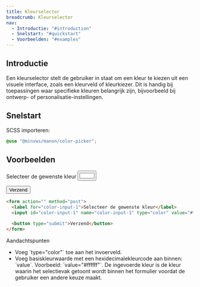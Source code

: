 ```yaml
---
title: Kleurselector
breadcrumb: Kleurselector
nav:
  - Introductie: "#introduction"
  - Snelstart: "#quickstart"
  - Voorbeelden: "#examples"
---
```


<h2 id="introduction">Introductie</h2>

Een kleurselector stelt de gebruiker in staat om een kleur te kiezen uit een visuele interface, zoals een kleurveld of kleurkiezer. Dit is handig bij toepassingen waar specifieke kleuren belangrijk zijn, bijvoorbeeld bij ontwerp- of personalisatie-instellingen.

<h2 id="quickstart">Snelstart</h2>

SCSS importeren:

```scss
@use "@minvws/manon/color-picker";
```

<h2 id="examples">Voorbeelden</h2>

<form action="" method="post">
  <label for="color-input-1">Selecteer de gewenste kleur</label>
  <input id="color-input-1" name="color-input-1" type="color" value="#ffffff" />

<button type="submit">Verzend</button>

</form>

```html
<form action="" method="post">
  <label for="color-input-1">Selecteer de gewenste kleur</label>
  <input id="color-input-1" name="color-input-1" type="color" value="#ffffff" />

  <button type="submit">Verzend</button>
</form>
```

<div class="explanation" role="group" aria-label="Toelichting">
  <span>Aandachtspunten</span>
  <ul>
    <li>
      Voeg `type="color"` toe aan het invoerveld.
    </li>
    <li>
      Voeg basiskleurwaarde met een hexidecimalekleurcode aan binnen: `value`.
      Voorbeeld: `value="#ffffff"`. De ingevoerde kleur is de kleur waarin het
      selectievak getoont wordt binnen het formulier voordat de gebruiker een
      andere keuze maakt.
    </li>
  </ul>
</div>
